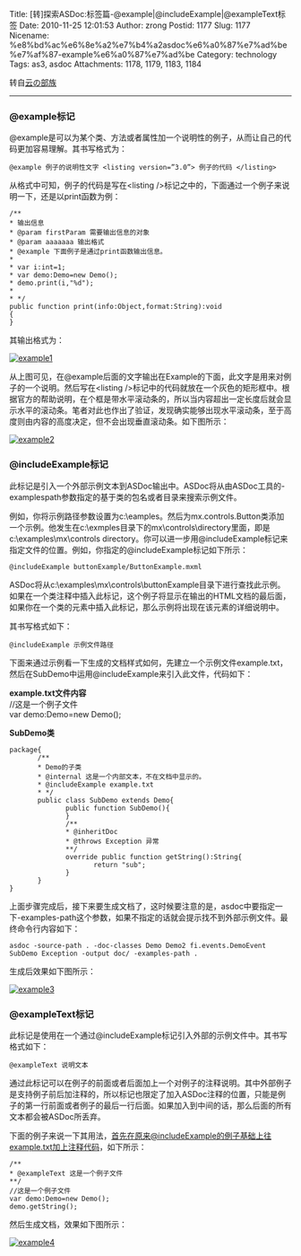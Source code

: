 Title: [转]探索ASDoc:标签篇-@example|@includeExample|@exampleText标签
Date: 2010-11-25 12:01:53
Author: zrong
Postid: 1177
Slug: 1177
Nicename: %e8%bd%ac%e6%8e%a2%e7%b4%a2asdoc%e6%a0%87%e7%ad%be%e7%af%87-example%e6%a0%87%e7%ad%be
Category: technology
Tags: as3, asdoc
Attachments: 1178, 1179, 1183, 1184

转自[云の部族](http://hi.baidu.com/vim888/blog/item/f8cbd812f08ab8c5c2fd7839.html)

------------------------------------------------------------------------

### @example标记

@example是可以为某个类、方法或者属性加一个说明性的例子，从而让自己的代码更加容易理解。其书写格式为：

`@example 例子的说明性文字 <listing version=”3.0”> 例子的代码 </listing>`

从格式中可知，例子的代码是写在\<listing
/\>标记之中的，下面通过一个例子来说明一下，还是以print函数为例：<!--more-->

``` {lang="actionscript"}
/**
* 输出信息
* @param firstParam 需要输出信息的对象
* @param aaaaaaa 输出格式
* @example 下面例子是通过print函数输出信息。
* 
* var i:int=1;
* var demo:Demo=new Demo();
* demo.print(i,"%d");
* 
* */
public function print(info:Object,format:String):void
{
}
```

其输出格式为：

[![](/wp-content/uploads/2010/11/example1.jpg "example1")](/wp-content/uploads/2010/11/example1.jpg)

从上图可见，在@example后面的文字输出在Example的下面，此文字是用来对例子的一个说明。然后写在\<listing
/\>标记中的代码就放在一个灰色的矩形框中。根据官方的帮助说明，在个框是带水平滚动条的，所以当内容超出一定长度后就会显示水平的滚动条。笔者对此也作出了验证，发现确实能够出现水平滚动条，至于高度则由内容的高度决定，但不会出现垂直滚动条。如下图所示：

[![](/wp-content/uploads/2010/11/example2.jpg "example2")](/wp-content/uploads/2010/11/example2.jpg)

### @includeExample标记

此标记是引入一个外部示例文本到ASDoc输出中。ASDoc将从由ASDoc工具的-examplespath参数指定的基于类的包名或者目录来搜索示例文件。

例如，你将示例路径参数设置为c:\\eamples。然后为mx.controls.Button类添加一个示例。他发生在c:\\exmples目录下的mx\\controls\\directory里面，即是c:\\examples\\mx\\controls
directory。你可以进一步用@includeExample标记来指定文件的位置。例如，你指定的@includeExample标记如下所示：

`@includeExample buttonExample/ButtonExample.mxml`

ASDoc将从c:\\examples\\mx\\controls\\buttonExample目录下进行查找此示例。如果在一个类注释中插入此标记，这个例子将显示在输出的HTML文档的最后面，如果你在一个类的元素中插入此标记，那么示例将出现在该元素的详细说明中。

其书写格式如下：

`@includeExample 示例文件路径`

下面来通过示例看一下生成的文档样式如何，先建立一个示例文件example.txt，然后在SubDemo中运用@includeExample来引入此文件，代码如下：

**example.txt文件内容**  
//这是一个例子文件  
var demo:Demo=new Demo();

**SubDemo类**

``` {lang="actionscript"}
package{
       /**
       * Demo的子类
       * @internal 这是一个内部文本，不在文档中显示的。
       * @includeExample example.txt
       * */
       public class SubDemo extends Demo{
              public function SubDemo(){
              }
              /**
              * @inheritDoc
              * @throws Exception 异常
              **/
              override public function getString():String{
                     return "sub";
              }
       }
}
```

上面步骤完成后，接下来要生成文档了，这时候要注意的是，asdoc中要指定一下-examples-path这个参数，如果不指定的话就会提示找不到外部示例文件。最终命令行内容如下：

`asdoc -source-path . -doc-classes Demo Demo2 fi.events.DemoEvent SubDemo Exception -output doc/ -examples-path . `

生成后效果如下图所示：  

[![](/wp-content/uploads/2010/11/example3.jpg "example3")](/wp-content/uploads/2010/11/example3.jpg)

### @exampleText标记

此标记是使用在一个通过@includeExample标记引入外部的示例文件中。其书写格式如下：

`@exampleText 说明文本`

通过此标记可以在例子的前面或者后面加上一个对例子的注释说明。其中外部例子是支持例子前后加注释的，所以标记也限定了加入ASDoc注释的位置，只能是例子的第一行前面或者例子的最后一行后面。如果加入到中间的话，那么后面的所有文本都会被ASDoc所丢弃。

下面的例子来说一下其用法，首先在原来@includeExample的例子基础上往example.txt加上注释代码，如下所示：

``` {lang="actionscript"}
/**
* @exampleText 这是一个例子文件
**/
//这是一个例子文件
var demo:Demo=new Demo();
demo.getString();
```

然后生成文档，效果如下图所示：  

[![](/wp-content/uploads/2010/11/example4.jpg "example4")](/wp-content/uploads/2010/11/example4.jpg)


